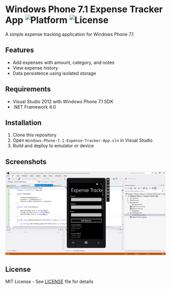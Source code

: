 # Windows Phone 7.1 Expense Tracker App ![Platform](https://img.shields.io/badge/platform-Windows%20Phone%207.1-yellow) ![License](https://img.shields.io/badge/license-MIT-blue)

A simple expense tracking application for Windows Phone 7.1

## Features
- Add expenses with amount, category, and notes
- View expense history
- Data persistence using isolated storage

## Requirements
- Visual Studio 2012 with Windows Phone 7.1 SDK
- .NET Framework 4.0

## Installation
1. Clone this repository
2. Open `Windows-Phone-7.1-Expense-Tracker-App.sln` in Visual Studio
3. Build and deploy to emulator or device

## Screenshots
![Main Screen](Screenshots/main.png)

## License
MIT License - See [LICENSE](LICENSE) file for details